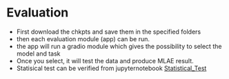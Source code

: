 # Evaluation 

- First download the chkpts and save them in the specified folders 
- then each evaluation module (app) can be run.
- the app will run a gradio module which gives the possibility to select the model and task 
- Once you select, it will test the data and produce MLAE result.
- Statisical test can be verified from jupyternotebook [Statistical_Test](Statistical_Test.ipynb)